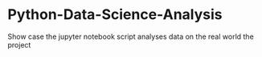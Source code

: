 # Python-Data-Science-Analysis
Show case the jupyter notebook script analyses data on the real world the project 
